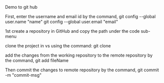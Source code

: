 Demo to git hub 

First, enter the username and email id by the command, 
git config --global user.name "name"
git config --global user.email "email"

1st create a repository in GitHub and copy the path under the code sub-menu

clone the project in vs using the command:
git clone <link>

add the changes from the working repository to the remote repository by the command,
git add fileName

Then commit the changes to remote repository by the command,
git commit -m "commit-msg"

